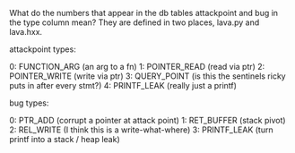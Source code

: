 
What do the numbers that appear in the db tables attackpoint and bug in the type column mean?
They are defined in two places, lava.py and lava.hxx.


attackpoint types:

0: FUNCTION_ARG  (an arg to a fn)
1: POINTER_READ  (read via ptr)
2: POINTER_WRITE (write via ptr)
3: QUERY_POINT   (is this the sentinels ricky puts in after every stmt?)
4: PRINTF_LEAK   (really just a printf)

bug types:

0: PTR_ADD       (corrupt a pointer at attack point)
1: RET_BUFFER    (stack pivot)
2: REL_WRITE     (I think this is a write-what-where)
3: PRINTF_LEAK   (turn printf into a stack / heap leak)